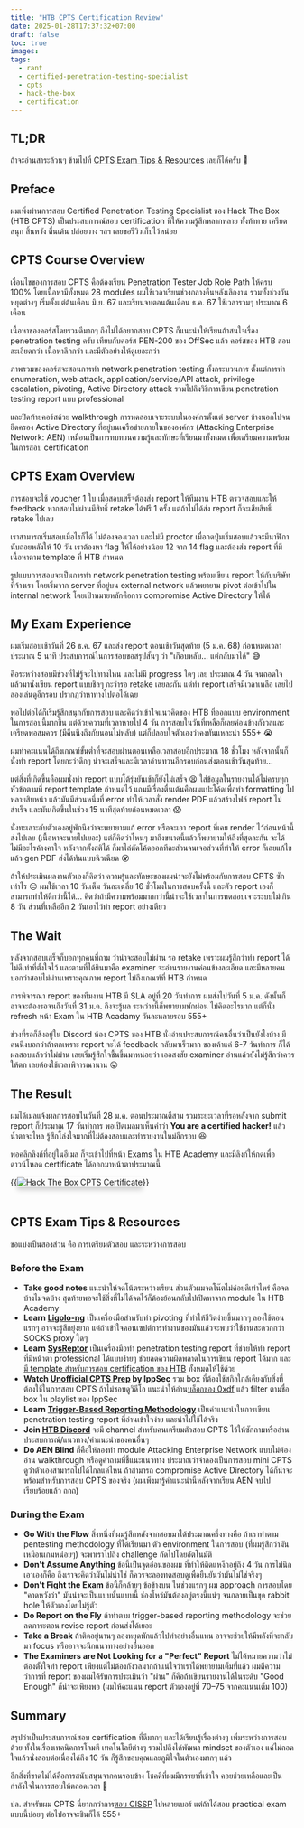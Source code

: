 ```yaml
---
title: "HTB CPTS Certification Review"
date: 2025-01-28T17:37:32+07:00
draft: false
toc: true
images:
tags:
  - rant
  - certified-penetration-testing-specialist
  - cpts
  - hack-the-box
  - certification
---
```


## TL;DR
ถ้าจะอ่านสาระล้วนๆ ข้ามไปที่ [CPTS Exam Tips & Resources](#cpts-exam-tips--resources) เลยก็ได้ครับ 🤣

## Preface
ผมเพิ่งผ่านการสอบ Certified Penetration Testing Specialist ของ Hack The Box (HTB CPTS) เป็นประสบการณ์สอบ certification ที่ให้ความรู้สึกหลากหลาย ทั้งท้าทาย เครียด สนุก สิ้นหวัง ตื่นเต้น ปล่อยวาง ฯลฯ เลยขอรีวิวเก็บไว้หน่อย

<center><div data-iframe-width="150" data-iframe-height="270" data-share-badge-id="da38a0ce-8911-420c-ab6a-c90413f738c1" data-share-badge-host="https://www.credly.com"></div><script type="text/javascript" async src="//cdn.credly.com/assets/utilities/embed.js"></script></center>

## CPTS Course Overview
เงื่อนไขของการสอบ CPTS คือต้องเรียน Penetration Tester Job Role Path ให้ครบ 100% โดยเนื้อหามีทั้งหมด 28 modules ผมใช้เวลาเรียนช่วงกลางคืนหลังเลิกงาน รวมทั้งช่วงวันหยุดต่างๆ เริ่มตั้งแต่ต้นเดือน มิ.ย. 67 และเรียนจบตอนต้นเดือน ธ.ค. 67 ใช้เวลารวมๆ ประมาณ 6 เดือน

เนื้อหาของคอร์สโดยรวมดีมากๆ ถึงไม่ได้อยากสอบ CPTS ก็แนะนำให้เรียนถ้าสนใจเรื่อง penetration testing ครับ เทียบกับคอร์ส PEN-200 ของ OffSec แล้ว คอร์สของ HTB สอนละเอียดกว่า เนื้อหาลึกกว่า และมีตัวอย่างให้ดูเยอะกว่า

ภาพรวมของคอร์สจะสอนการทำ network penetration testing ทั้งกระบวนการ ตั้งแต่การทำ enumeration, web attack, application/service/API attack, privilege escalation, pivoting, Active Directory attack รวมไปถึงวิธีการเขียน penetration testing report แบบ professional

และปิดท้ายคอร์สด้วย walkthrough การทดสอบเจาะระบบในองค์กรตั้งแต่ server ข้างนอกไปจนยึดครอง Active Directory ที่อยู่บนเครือข่ายภายในขององค์กร (Attacking Enterprise Network: AEN) เหมือนเป็นการทบทวนความรู้และทักษะที่เรียนมาทั้งหมด เพื่อเตรียมความพร้อมในการสอบ certification

## CPTS Exam Overview
การสอบจะใช้ voucher 1 ใบ เมื่อสอบเสร็จต้องส่ง report ให้ทีมงาน HTB ตรวจสอบและให้ feedback หากสอบไม่ผ่านมีสิทธิ์ retake ได้ฟรี 1 ครั้ง แต่ถ้าไม่ได้ส่ง report ก็จะเสียสิทธิ์ retake ไปเลย

เราสามารถเริ่มสอบเมื่อไรก็ได้ ไม่ต้องจองเวลา และไม่มี proctor เมื่อกดปุ่มเริ่มสอบแล้วจะมีนาฬิกานับถอยหลังให้ 10 วัน เราต้องหา flag ให้ได้อย่างน้อย 12 จาก 14 flag และต้องส่ง report ที่มีเนื้อหาตาม template ที่ HTB กำหนด

รูปแบบการสอบจะเป็นการทำ network penetration testing พร้อมเขียน report ให้กับบริษัทที่จ้างเรา โดยเริ่มจาก server ที่อยู่บน external network แล้วพยายาม pivot ต่อเข้าไปใน internal network โดยเป้าหมายหลักคือการ compromise Active Directory ให้ได้

## My Exam Experience
ผมเริ่มสอบเช้าวันที่ 26 ธ.ค. 67 และส่ง report ตอนเช้าวันสุดท้าย (5 ม.ค. 68) ก่อนหมดเวลาประมาณ 5 นาที ประสบการณ์ในการสอบขอสรุปสั้นๆ ว่า "เกือบหลับ... แต่กลับมาได้" 😅

คือระหว่างสอบมีช่วงที่ไม่รู้จะไปทางไหน และไม่มี progress ใดๆ เลย ประมาณ 4 วัน จนถอดใจแล้วมานั่งเขียน report แบบชิลๆ กะว่ารอ retake เลยละกัน แต่ทำ report เสร็จมีเวลาเหลือ เลยไปลองเล่นดูอีกรอบ ปรากฏว่าหาทางไปต่อได้เฉย

พอไปต่อได้ก็เริ่มรู้สึกสนุกกับการสอบ และคิดว่าเข้าใจแนวคิดของ HTB ที่ออกแบบ environment ในการสอบนี้มากขึ้น แต่ด้วยความที่เวลาหายไป 4 วัน การสอบในวันที่เหลือก็เลยค่อนข้างกังวลและเครียดพอสมควร (มีคืนนึงถึงกับนอนไม่หลับ) แต่ก็ปลอบใจตัวเองว่าคงทันแหละน่า 555+ 😭

ผมทำคะแนนได้ถึงเกณฑ์ขั้นต่ำที่จะสอบผ่านตอนเหลือเวลาสอบอีกประมาณ 18 ชั่วโมง หลังจากนั้นก็นั่งทำ report โดยกะว่าดึกๆ น่าจะเสร็จและมีเวลาอ่านทวนอีกรอบก่อนส่งตอนเช้าวันสุดท้าย...

แต่สิ่งที่เกิดขึ้นคือผมนั่งทำ report แบบโต้รุ่งยันเช้าก็ยังไม่เสร็จ 😫 ใส่ข้อมูลในรายงานได้ไม่ครบทุกหัวข้อตามที่ report template กำหนดไว้ แถมมีเรื่องตื่นเต้นคือผมแปะโค้ดเพื่อทำ formatting ไปหลายสิบหน้า แล้วมันมีส่วนหนึ่งที่ error ทำให้เวลาสั่ง render PDF แล้วสร้างไฟล์ report ไม่สำเร็จ และมันเกิดขึ้นในช่วง 15 นาทีสุดท้ายก่อนหมดเวลา 😱

นั่งทะเลาะกับตัวเองอยู่พักนึงว่าจะพยายามแก้ error หรือจะเอา report ที่เคย render ไว้ก่อนหน้านี้ส่งไปเลย (เนื้อหาจะหายไปเยอะ) แต่ก็คิดว่าไหนๆ มาถึงขนาดนี้แล้วก็พยายามให้ถึงที่สุดละกัน จะได้ไม่มีอะไรค้างคาใจ หลังจากตั้งสติได้ ก็มาไล่ตัดโค้ดออกทีละส่วนจนเจอส่วนที่ทำให้ error ก็เลยแก้ไขแล้ว gen PDF ส่งได้ทันแบบฉิวเฉียด 😵

ถ้าให้ประเมินผลงานตัวเองก็คิดว่า ความรู้และทักษะของผมน่าจะยังไม่พร้อมกับการสอบ CPTS ซักเท่าไร 😑 ผมใช้เวลา 10 วันเต็ม วันละเฉลี่ย 16 ชั่วโมงในการสอบครั้งนี้ และตัว report เองก็สามารถทำให้ดีกว่านี้ได้... คิดว่าถ้ามีความพร้อมมากกว่านี้น่าจะใช้เวลาในการทดสอบเจาะระบบไม่เกิน 8 วัน ส่วนที่เหลืออีก 2 วันเอาไว้ทำ report อย่างเดียว

## The Wait
หลังจากสอบเสร็จก็บอกทุกคนที่ถาม ว่าน่าจะสอบไม่ผ่าน รอ retake เพราะผมรู้สึกว่าทำ report ได้ไม่ดีเท่าที่ตั้งใจไว้ และตามที่ได้ยินมาคือ examiner จะอ่านรายงานค่อนข้างละเอียด และมีหลายคนบอกว่าสอบไม่ผ่านเพราะคุณภาพ report ไม่ถึงเกณฑ์ที่ HTB กำหนด

การพิจารณา report ของทีมงาน HTB มี SLA อยู่ที่ 20 วันทำการ ผมส่งไปวันที่ 5 ม.ค. ดังนั้นก็อาจจะต้องรอจนถึงวันที่ 31 ม.ค. ถึงจะรู้ผล ระหว่างนี้ก็พยายามพักผ่อน ไม่คิดอะไรมาก แต่ก็นั่ง refresh หน้า Exam ใน HTB Acadamy วันละหลายรอบ 555+

ช่วงที่รอก็สิงอยู่ใน Discord ห้อง CPTS ของ HTB นั่งอ่านประสบการณ์คนอื่นว่าเป็นยังไงบ้าง มีคนนึงบอกว่าถ้าตกเพราะ report จะได้ feedback กลับมาเร็วมาก ของเค้าแค่ 6-7 วันทำการ ก็ได้ผลสอบแล้วว่าไม่ผ่าน เลยเริ่มรู้สึกใจชื้นขึ้นมาหน่อยว่า เออสงสัย examiner อ่านแล้วยังไม่รู้สึกว่าควรให้ตก เลยต้องใช้เวลาพิจารณานาน 😝

## The Result
ผมได้เมลแจ้งผลการสอบในวันที่ 28 ม.ค. ตอนประมาณตีสาม รวมระยะเวลาที่รอหลังจาก submit report ก็ประมาณ 17 วันทำการ พอเปิดเมลมาเห็นคำว่า **You are a certified hacker!** แล้วน้ำตาจะไหล รู้สึกโล่งใจมากที่ไม่ต้องสอบและทำรายงานใหม่อีกรอบ 😆

พอคลิกลิงก์ที่อยู่ในอีเมล ก็จะเข้าไปที่หน้า Exams ใน HTB Academy และมีลิงก์ให้กดเพื่อดาวน์โหลด certificate ได้ออกมาหน้าตาประมาณนี้

{{<image src="/img/htb-cpts-certification-review/htb-cpts-certificate.png" alt="Hack The Box CPTS Certificate" position="center" style="box-shadow: 0 5px 10px 0 rgba(0,0,0,0.2); margin-bottom: 1.5em;">}}

## CPTS Exam Tips & Resources
ขอแบ่งเป็นสองส่วน คือ การเตรียมตัวสอบ และระหว่างการสอบ

### Before the Exam
* **Take good notes** แนะนำให้จดโน้ตระหว่างเรียน ส่วนตัวผมจดโน๊ตไม่ค่อยดีเท่าไหร่ คือจดบ้างไม่จดบ้าง สุดท้ายพอจะใช้สิ่งที่ไม่ได้จดไว้ก็ต้องย้อนกลับไปเปิดหาจาก module ใน HTB Academy
* **Learn [Ligolo-ng](https://github.com/nicocha30/ligolo-ng)** เป็นเครื่องมือสำหรับทำ pivoting ที่ทำให้ชีวิตง่ายขึ้นมากๆ ลองใช้ตอนแรกๆ อาจจะรู้สึกยุ่งยาก แต่ถ้าเข้าใจคอนเซปต์การทำงานของมันแล้วจะพบว่าใช้งานสะดวกกว่า SOCKS proxy ใดๆ
* **Learn [SysReptor](https://github.com/Syslifters/sysreptor)** เป็นเครื่องมือทำ penetration testing report ที่ช่วยให้ทำ report ที่มีหน้าตา professional ได้แบบง่ายๆ ช่วยลดความผิดพลาดในการเขียน report ได้มาก และ[มี template สำหรับการสอบ certification ของ HTB](https://www.hackthebox.com/blog/certification-templates) ทั้งหมดให้ใช้ด้วย
* **Watch [Unofficial CPTS Prep](https://www.youtube.com/playlist?list=PLidcsTyj9JXItWpbRtTg6aDEj10_F17x5) by IppSec** รวม box ที่ต้องใช้สกิลใกล้เคียงกับสิ่งที่ต้องใช้ในการสอบ CPTS ถ้าไม่ชอบดูวิดีโอ แนะนำให้อ่าน[บล็อกของ 0xdf](https://0xdf.gitlab.io/) แล้ว filter ตามชื่อ box ใน playlist ของ IppSec
* **Learn [Trigger-Based Reporting Methodology](https://www.brunorochamoura.com/posts/cpts-report/)** เป็นคำแนะนำในการเขียน penetration testing report ที่อ่านเข้าใจง่าย และนำไปใช้ได้จริง
* **Join [HTB Discord](https://discord.gg/hackthebox)** จะมี channel สำหรับคนเตรียมตัวสอบ CPTS ไว้ให้ซักถามหรืออ่านประสบการณ์/แนวทาง/คำแนะนำของคนอื่นๆ
* **Do AEN Blind** ก็คือให้ลองทำ module Attacking Enterprise Network แบบไม่ต้องอ่าน walkthrough หรือดูคำถามที่ชี้แนะแนวทาง ประมาณว่าจำลองเป็นการสอบ mini CPTS ดูว่าตัวเองสามารถไปได้ไกลแค่ไหน ถ้าสามารถ compromise Active Directory ได้ก็น่าจะพร้อมสำหรับการสอบ CPTS ของจริง (ผมเพิ่งมารู้คำแนะนำนี้หลังจากเรียน AEN จบไปเรียบร้อยแล้ว ถถถ)

### During the Exam
* **Go With the Flow** สิ่งหนึ่งที่ผมรู้สึกหลังจากสอบมาได้ประมาณครึ่งทางคือ ถ้าเราทำตาม pentesting methodology ที่ได้เรียนมา ตัว environment ในการสอบ (ที่ผมรู้สึกว่ามันเหมือนเกมหน่อยๆ) จะพาเราไปถึง challenge ถัดไปโดยอัตโนมัติ
* **Don't Assume Anything** ข้อนี้เป็นจุดอ่อนของผม ที่ทำให้ติดแหง็กอยู่ถึง 4 วัน การไม่นึกเอาเองก็คือ ถึงเราจะคิดว่ามันไม่น่าใช่ ก็ควรจะลองทดสอบดูเพื่อยืนยันว่ามันไม่ใช่จริงๆ
* **Don't Fight the Exam** ข้อนี้ก็คล้ายๆ ข้อข้างบน ในช่วงแรกๆ ผม approach การสอบโดย "คาดหวังว่า" มันน่าจะเป็นแบบนั้นแบบนี้ ช่องโหว่มันต้องอยู่ตรงนี้แน่ๆ จนกลายเป็นขุด rabbit hole ให้ตัวเองโดยไม่รู้ตัว
* **Do Report on the Fly** ถ้าทำตาม trigger-based reporting methodology จะช่วยลดภาระตอน revise report ก่อนส่งได้เยอะ
* **Take a Break** ถ้าติดอยู่นานๆ ลองหยุดพักแล้วไปทำอย่างอื่นแทน อาจจะช่วยให้มีพลังที่จะกลับมา focus หรืออาจจะนึกแนวทางอย่างอื่นออก
* **The Examiners are Not Looking for a "Perfect" Report** ไม่ได้หมายความว่าไม่ต้องตั้งใจทำ report เพียงแต่ไม่ต้องกังวลมากถ้าแน่ใจว่าเราได้พยายามเต็มที่แล้ว ผมตีความว่าการที่ report ของผมได้รับการประเมินว่า "ผ่าน" ก็คือถ้าเขียนรายงานได้ในระดับ "Good Enough" ก็น่าจะเพียงพอ (ผมให้คะแนน report ตัวเองอยู่ที่ 70–75 จากคะแนนเต็ม 100)

## Summary
สรุปว่าเป็นประสบการณ์สอบ certification ที่ดีมากๆ และได้เรียนรู้เรื่องต่างๆ เพิ่มระหว่างการสอบด้วย ทั้งในเรื่องเทคนิคการโจมตี เทคโนโลยีต่างๆ รวมไปถึงได้พัฒนา mindset ของตัวเอง แค่ไม่ถอดใจแล้วนั่งสอบต่อเนื่องได้ถึง 10 วัน ก็รู้สึกขอบคุณและภูมิใจในตัวเองมากๆ แล้ว

อีกสิ่งที่ขาดไม่ได้คือการสนับสนุนจากคนรอบข้าง โชคดีที่ผมมีภรรยาที่เข้าใจ คอยช่วยเหลือและเป็นกำลังใจในการสอบให้ตลอดเวลา 🥰

ปล. สำหรับผม CPTS นี่ยากกว่าการ[สอบ CISSP](/posts/cissp-exam-preparation-review/) ไปหลายเบอร์ แต่ถ้าได้สอบ practical exam แบบนี้บ่อยๆ ต่อไปอาจจะชินก็ได้ 555+
